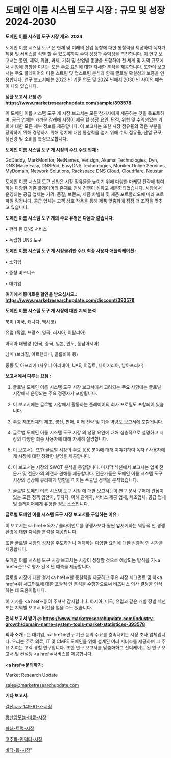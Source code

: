 # 도메인 이름 시스템 도구 시장 : 규모 및 성장 2024-2030

<strong>도메인 이름 시스템 도구 시장 개요: 2024</strong>

도메인 이름 시스템 도구 은 현재 및 미래의 산업 동향에 대한 통찰력을 제공하여 독자가 제품 및 서비스를 식별 할 수 있도록하여 수익 성장과 수익성을 촉진합니다. 이 연구 보고서는 동인, 제약, 위협, 과제, 기회 및 산업별 동향을 포함하여 전 세계 및 지역 규모에서 시장에 영향을 미치는 모든 주요 요인에 대한 자세한 분석을 제공합니다. 또한이 보고서는 주요 플레이어의 다운 스트림 및 업스트림 분석과 함께 글로벌 확실성과 보증을 인용합니다. 연구 보고서에는 2023 년 기준 연도 및 2024 년에서 2030 년 사이의 예측이 나와 있습니다.



<strong>샘플 보고서 요청 @ <a href=https://www.marketresearchupdate.com/sample/393578>https://www.marketresearchupdate.com/sample/393578</a></strong>

이 도메인 이름 시스템 도구 개 시장 보고서는 모든 참가자에게 제공하는 것을 목표로하며, 공급 업체는 가까운 장래에 시장이 제공 할 성장 요인, 단점, 위협 및 수익성있는 기회에 대한 모든 세부 정보를 제공합니다. 이 보고서는 또한 시장 점유율의 많은 부분을 장악하기 위해 경쟁하기 위해 정치에 대한 통찰력을 얻기 위해 수익 점유율, 산업 규모, 생산량 및 소비를 특징으로합니다.



<strong>도메인 이름 시스템 도구 개 시장의 주요 주요 업체 :</strong>

GoDaddy, MarkMonitor, NetNames, Verisign, Akamai Technologies, Dyn, DNS Made Easy, DNSPod, EasyDNS Technologies, Moniker Online Services, MyDomain, Network Solutions, Rackspace DNS Cloud, Cloudflare, Neustar

도메인 이름 시스템 도구 산업은 시장 점유율을 높이기 위해 다양한 마케팅 전략에 참여하는 다양한 기존 플레이어의 존재로 인해 경쟁이 심하고 세분화되었습니다. 시장에서 운영되는 공급 업체는 가격, 품질, 브랜드, 제품 차별화 및 제품 포트폴리오에 따라 프로파일 링됩니다. 공급 업체는 고객 상호 작용을 통해 제품 맞춤화에 점점 더 초점을 맞추고 있습니다.



<strong>도메인 이름 시스템 도구 개의 주요 유형은 다음과 같습니다.</strong>

• 관리 된 DNS 서비스

• 독립형 DNS 도구



<strong>도메인 이름 시스템 도구 개 시장을위한 주요 최종 사용자 애플리케이션 :</strong>

• 소기업

• 중형 비즈니스

• 대기업



<strong>여기에서 흥미로운 할인을 받으십시오.: <a href=https://www.marketresearchupdate.com/discount/393578>https://www.marketresearchupdate.com/discount/393578</a></strong>



<strong>도메인 이름 시스템 도구 개 시장에 대한 지역 분석</strong>

북미 (미국, 캐나다, 멕시코)

유럽 (독일, 프랑스, 영국, 러시아, 이탈리아)

아시아 태평양 (한국, 중국, 일본, 인도, 동남아시아)

남미 (브라질, 아르헨티나, 콜롬비아 등)

중동 및 아프리카 (사우디 아라비아, UAE, 이집트, 나이지리아, 남아프리카)



<strong>보고서에서 다루는 요점 :</strong>

1. 글로벌 도메인 이름 시스템 도구 시장 보고서에서 고려되는 주요 사항에는 글로벌 시장에서 운영되는 주요 경쟁자가 포함됩니다.

2. 이 보고서에는 글로벌 시장에서 활동하는 플레이어의 회사 프로필도 포함되어 있습니다.

3. 주요 제조업체의 제조, 생산, 판매, 미래 전략 및 기술 역량도 보고서에 포함됩니다.

4. 글로벌 도메인 이름 시스템 도구 시장 의 성장 요인에 대해 심층적으로 설명하고 시장의 다양한 최종 사용자에 대해 자세히 설명합니다.

5. 이 보고서는 또한 글로벌 시장의 주요 응용 분야에 대해 이야기하여 독자 / 사용자에게 시장에 대한 정확한 설명을 제공합니다.

6. 이 보고서는 시장의 SWOT 분석을 통합합니다. 마지막 섹션에서 보고서는 업계 전문가 및 전문가의 의견과 견해를 제공합니다. 전문가들은 도메인 이름 시스템 도구 시장의 성장에 유리하게 영향을 미치는 수출입 정책을 분석했습니다.

7. 글로벌 도메인 이름 시스템 도구 시장 에 대한 보고서는이 연구 문서 구매에 관심이있는 모든 정책 입안자, 투자자, 이해 관계자, 서비스 제공 업체, 제조업체, 공급 업체 및 플레이어에게 유용한 정보 소스입니다.



<strong>글로벌 도메인 이름 시스템 도구 시장 보고서를 구입하는 이유 :</strong>

이 보고서는<a href=>독자 / 클</a>라이언트를 경쟁사보다 훨씬 앞서게하는 역동적 인 경쟁 환경에 대한 자세한 분석을 제공합니다.

또한 글로벌 시장의 성장을 주도하거나 억제하는 다양한 요인에 대한 심층적 인 시각을 제공합니다.

도메인 이름 시스템 도구 시장 보고서는 시장이 성장할 것으로 예상되는 방식을 기<a href=>준으로</a> 평가 된 8 년 예측을 제공합니다.

글로벌 시장에 대한 철저<a href=>한 통찰력</a>을 제공하고 주요 시장 세그먼트 및 하<a href=>위 세그</a>먼트에 대한 포괄적 인 분석을 수행함으로써 비즈니스 의사 결정을 인식하는 데 도움이됩니다.

이 기사를 <a href=>읽어 주</a>셔서 감사합니다. 아시아, 미국, 유럽과 같은 개별 장별 섹션 또는 지역별 보고서 버전을 얻을 수도 있습니다.



<strong>전체 보고서 받기 @ <a href=https://www.marketresearchupdate.com/industry-growth/domain-name-system-tools-market-statistices-393578>https://www.marketresearchupdate.com/industry-growth/domain-name-system-tools-market-statistices-393578</a></strong>



<strong>회사 소개 :</strong>
는 대기업, <a href=>연구 기</a>관 등의 수요를 충족시키는 시장 조사 업체입니다. 우리는 주로 의료, IT 및 CMFE 도메인을 위해 설계된 여러 서비스를 제공하며 그 주요 기여는 고객 경험 연구입니다. 또한 연구 보고서를 맞춤화하고 신디케이트 된 연구 보고서 및 컨설팅 <a href=>서비</a>스를 제공합니다.



<strong><a href=>문의하기:</a></strong>

Market Research Update

sales@marketresearchupdate.com



<strong>기타 보고서:</strong>

<a href=https://www.linkedin.com/pulse/갈산cas-149-91-7-시장-세분화-연구-및-목표-고객2029년/>갈산cas-149-91-7-시장</a>

<a href=https://www.linkedin.com/pulse/황산암모늄-비료-시장-진입-전략-및-위험-평가2029년-survey-savvy-insights-360-analysis-vf4of/>황산암모늄-비료-시장</a>

<a href=https://www.linkedin.com/pulse/파쇄-트럭-시장-경쟁-분석-및-성장-잠재력-2029-survey-spotlight-pro-24-analysis-5gemf/>파쇄-트럭-시장</a>

<a href=https://www.linkedin.com/pulse/고주파-인덕터-시장-규모-및-성장-2023-isdailynews-e339f/>고주파-인덕터-시장</a>

<a href=https://www.linkedin.com/pulse/바닥-톱-시장-현재-및-미래-성장-2029-trendsetters-talk-360-analysis-ynouf/>바닥-톱-시장</a>"
